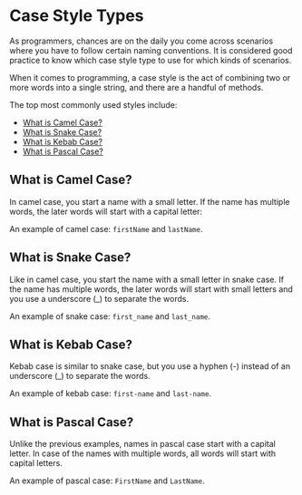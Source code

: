 # Case Style Types

As programmers, chances are on the daily you come across scenarios where you have to follow certain naming conventions. It is considered good practice to know which case style type to use for which kinds of scenarios.

When it comes to programming, a case style is the act of combining two or more words into a single string, and there are a handful of methods.

The top most commonly used styles include:
- [What is Camel Case?](#what-is-camel-case)
- [What is Snake Case?](#what-is-snake-case)
- [What is Kebab Case?](#what-is-kebab-case)
- [What is Pascal Case?](#what-is-pascal-case)

## What is Camel Case?

In camel case, you start a name with a small letter. If the name has multiple words, the later words will start with a capital letter:

An example of camel case: `firstName` and `lastName`.

## What is Snake Case?

Like in camel case, you start the name with a small letter in snake case. If the name has multiple words, the later words will start with small letters and you use a underscore (\_) to separate the words.

An example of snake case: `first_name` and `last_name`.

## What is Kebab Case?

Kebab case is similar to snake case, but you use a hyphen (-) instead of an underscore (\_) to separate the words.

An example of kebab case: `first-name` and `last-name`.

## What is Pascal Case?

Unlike the previous examples, names in pascal case start with a capital letter. In case of the names with multiple words, all words will start with capital letters.

An example of pascal case: `FirstName` and `LastName`.